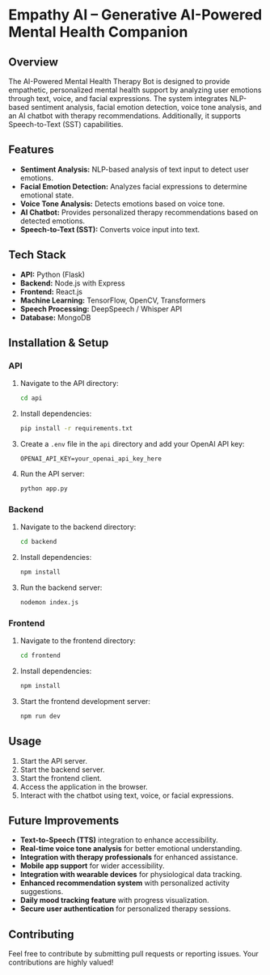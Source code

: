 # Empathy AI – Generative AI-Powered Mental Health Companion                

## Overview
The AI-Powered Mental Health Therapy Bot is designed to provide empathetic, personalized mental health support by analyzing user emotions through text, voice, and facial expressions. The system integrates NLP-based sentiment analysis, facial emotion detection, voice tone analysis, and an AI chatbot with therapy recommendations. Additionally, it supports Speech-to-Text (SST) capabilities.

## Features
- **Sentiment Analysis:** NLP-based analysis of text input to detect user emotions.
- **Facial Emotion Detection:** Analyzes facial expressions to determine emotional state.
- **Voice Tone Analysis:** Detects emotions based on voice tone.
- **AI Chatbot:** Provides personalized therapy recommendations based on detected emotions.
- **Speech-to-Text (SST):** Converts voice input into text.

## Tech Stack
- **API:** Python (Flask)
- **Backend:** Node.js with Express
- **Frontend:** React.js
- **Machine Learning:** TensorFlow, OpenCV, Transformers
- **Speech Processing:** DeepSpeech / Whisper API
- **Database:** MongoDB

## Installation & Setup
### API
1. Navigate to the API directory:
   ```bash
   cd api
   ```
2. Install dependencies:
   ```bash
   pip install -r requirements.txt
   ```
3. Create a `.env` file in the `api` directory and add your OpenAI API key:
   ```env
   OPENAI_API_KEY=your_openai_api_key_here
   ```
4. Run the API server:
   ```bash
   python app.py
   ```

### Backend
1. Navigate to the backend directory:
   ```bash
   cd backend
   ```
2. Install dependencies:
   ```bash
   npm install
   ```
3. Run the backend server:
   ```bash
   nodemon index.js
   ```

### Frontend
1. Navigate to the frontend directory:
   ```bash
   cd frontend
   ```
2. Install dependencies:
   ```bash
   npm install
   ```
3. Start the frontend development server:
   ```bash
   npm run dev
   ```

## Usage
1. Start the API server.
2. Start the backend server.
3. Start the frontend client.
4. Access the application in the browser.
5. Interact with the chatbot using text, voice, or facial expressions.

## Future Improvements
- **Text-to-Speech (TTS)** integration to enhance accessibility.
- **Real-time voice tone analysis** for better emotional understanding.
- **Integration with therapy professionals** for enhanced assistance.
- **Mobile app support** for wider accessibility.
- **Integration with wearable devices** for physiological data tracking.
- **Enhanced recommendation system** with personalized activity suggestions.
- **Daily mood tracking feature** with progress visualization.
- **Secure user authentication** for personalized therapy sessions.

## Contributing
Feel free to contribute by submitting pull requests or reporting issues. Your contributions are highly valued!